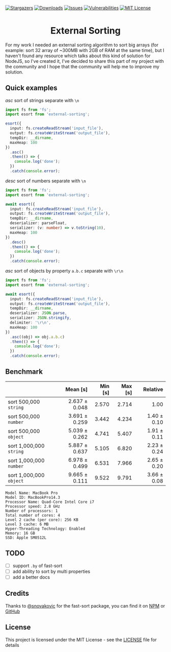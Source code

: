 [![Stargazers][stars-shield]][stars-url] [![Downloads][downloads-shield]][downloads-url] [![Issues][issues-shield]][issues-url] [![Vulnerabilities][vulnerabilities-shield]][vulnerabilities-url] [![MIT License][license-shield]][license-url]

<br/>
<div align="center">
  <h1 style="text-align: center; margin-top: 15px; border:none;">External Sorting</h1>
</div>

For my work I needed an external sorting algorithm to sort big arrays (for example: sort 32 array of ~300MB with 2GB of RAM at the same time), but I haven't found any resource which talks about this kind of solution for NodeJS, so I've created it, I've decided to share this part of my project with the community and I hope that the community will help me to improve my solution.

## Quick examples

*asc* sort of strings separate with `\n`

```typescript
import fs from 'fs';
import esort from 'external-sorting';

esort({
  input: fs.createReadStream('input_file'),
  output: fs.createWriteStream('output_file'),
  tempDir: __dirname,
  maxHeap: 100
})
  .asc()
  .then(() => {
    console.log('done');
  })
  .catch(console.error);
```

*desc* sort of numbers separate with `\n`

```typescript
import fs from 'fs';
import esort from 'external-sorting';

await esort({
  input: fs.createReadStream('input_file'),
  output: fs.createWriteStream('output_file'),
  tempDir: __dirname,
  deserializer: parseFloat,
  serializer: (v: number) => v.toString(10),
  maxHeap: 100
})
  .desc()
  .then(() => {
    console.log('done');
  })
  .catch(console.error);
```

*asc* sort of objects by property `a.b.c` separate with `\r\n`

```typescript
import fs from 'fs';
import esort from 'external-sorting';

await esort({
  input: fs.createReadStream('input_file'),
  output: fs.createWriteStream('output_file'),
  tempDir: __dirname,
  deserializer: JSON.parse,
  serializer: JSON.stringify,
  delimiter: '\r\n',
  maxHeap: 100
})
  .asc((obj) => obj.a.b.c)
  .then(() => {
    console.log('done');
  })
  .catch(console.error);
```

## Benchmark

| | Mean [s] | Min [s] | Max [s] | Relative |
|:---|---:|---:|---:|---:|
| sort 500,000 `string` | 2.637 ± 0.048 | 2.570 | 2.714 | 1.00 |
| sort 500,000 `number` | 3.691 ± 0.259 | 3.442 | 4.234 | 1.40 ± 0.10 |
| sort 500,000 `object` | 5.039 ± 0.262 | 4.741 | 5.407 | 1.91 ± 0.11 |
| sort 1,000,000 `string` | 5.887 ± 0.637 | 5.105 | 6.820 | 2.23 ± 0.24 |
| sort 1,000,000 `number` | 6.978 ± 0.499 | 6.531 | 7.966 | 2.65 ± 0.20 |
| sort 1,000,000 `object` | 9.665 ± 0.111 | 9.522 | 9.791 | 3.66 ± 0.08 |

```
Model Name: MacBook Pro
Model ID: MacBookPro14.3
Processor Name: Quad-Core Intel Core i7
Processor speed: 2.8 GHz
Number of processors: 1
Total number of cores: 4
Level 2 cache (per core): 256 KB
Level 3 cache: 6 MB
Hyper-Threading Technology: Enabled
Memory: 16 GB
SSD: Apple SM0512L
```

## TODO

- [ ] support `.by` of fast-sort
- [ ] add ability to sort by multi properties
- [ ] add a better docs

## Credits

Thanks to [@snovakovic](https://github.com/snovakovic) for the fast-sort package, you can find it on [NPM](https://www.npmjs.com/package/fast-sort) or [GitHub](https://github.com/snovakovic/fast-sort)

## License

This project is licensed under the MIT License - see the [LICENSE](LICENSE) file for details

[downloads-shield]: https://img.shields.io/npm/dt/external-sorting.svg?style=flat-square
[downloads-url]: https://www.npmjs.com/package/external-sorting
[vulnerabilities-shield]: https://snyk.io/test/github/ldubos/external-sorting/badge.svg?targetFile=package.json&style=flat-square
[vulnerabilities-url]: https://snyk.io/test/github/ldubos/external-sorting?targetFile=package.json
[stars-shield]: https://img.shields.io/github/stars/ldubos/external-sorting.svg?style=flat-square
[stars-url]: https://github.com/ldubos/external-sorting/stargazers
[issues-shield]: https://img.shields.io/github/issues/ldubos/external-sorting.svg?style=flat-square
[issues-url]: https://github.com/ldubos/external-sorting/issues
[license-shield]: https://img.shields.io/github/license/ldubos/external-sorting.svg?style=flat-square
[license-url]: https://github.com/ldubos/external-sorting/blob/master/LICENSE
